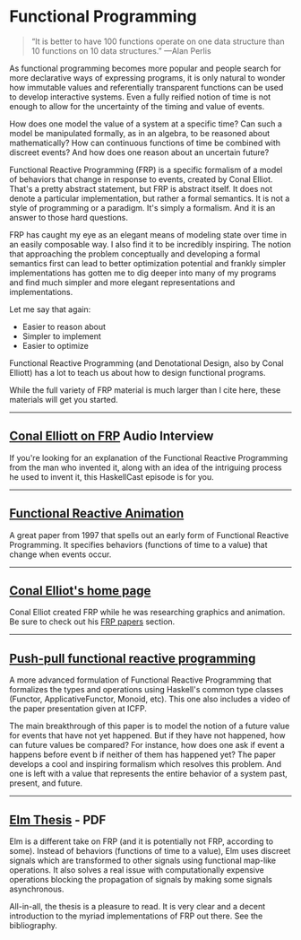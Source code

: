 # Functional Programming

> “It is better to have 100 functions operate on one data structure than 10 functions on 10 data structures.” —Alan Perlis

As functional programming becomes more popular and people search for more declarative ways of expressing programs, it is only natural to wonder how immutable values and referentially transparent functions can be used to develop interactive systems. Even a fully reified notion of time is not enough to allow for the uncertainty of the timing and value of events.

How does one model the value of a system at a specific time? Can such a model be manipulated formally, as in an algebra, to be reasoned about mathematically? How can continuous functions of time be combined with discreet events? And how does one reason about an uncertain future?

Functional Reactive Programming (FRP) is a specific formalism of a model of behaviors that change in response to events, created by Conal Elliot. That's a pretty abstract statement, but FRP is abstract itself. It does not denote a particular implementation, but rather a formal semantics. It is not a style of programming or a paradigm. It's simply a formalism. And it is an answer to those hard questions.

FRP has caught my eye as an elegant means of modeling state over time in an easily composable way. I also find it to be incredibly inspiring. The notion that approaching the problem conceptually and developing a formal semantics first can lead to better optimization potential and frankly simpler implementations has gotten me to dig deeper into many of my programs and find much simpler and more elegant representations and implementations.

Let me say that again:
* Easier to reason about
* Simpler to implement
* Easier to optimize

Functional Reactive Programming (and Denotational Design, also by Conal Elliott) has a lot to teach us about how to design functional programs.

While the full variety of FRP material is much larger than I cite here, these materials will get you started.

---

## [Conal Elliott on FRP](http://www.haskellcast.com/episode/009-conal-elliott-on-frp-and-denotational-design/) Audio Interview

If you're looking for an explanation of the Functional Reactive Programming from the man who invented it, along with an idea of the intriguing process he used to invent it, this HaskellCast episode is for you.


---

## [Functional Reactive Animation](http://conal.net/papers/icfp97/)

A great paper from 1997 that spells out an early form of Functional Reactive Programming. It specifies behaviors (functions of time to a value) that change when events occur.

---

## [Conal Elliot's home page](http://conal.net/)

Conal Elliot created FRP while he was researching graphics and animation. Be sure to check out his [FRP papers](http://conal.net/papers/frp.html) section.


---

## [Push-pull functional reactive programming](http://conal.net/papers/push-pull-frp/)

A more advanced formulation of Functional Reactive Programming that formalizes the types and operations using Haskell's common type classes (Functor, ApplicativeFunctor, Monoid, etc). This one also includes a video of the paper presentation given at ICFP.

The main breakthrough of this paper is to model the notion of a future value for events that have not yet happened. But if they have not happened, how can future values be compared? For instance, how does one ask if event a happens before event b if neither of them has happened yet? The paper develops a cool and inspiring formalism which resolves this problem. And one is left with a value that represents the entire behavior of a system past, present, and future.

---

## [Elm Thesis](https://www.seas.harvard.edu/sites/default/files/files/archived/Czaplicki.pdf) - PDF

Elm is a different take on FRP (and it is potentially not FRP, according to some). Instead of behaviors (functions of time to a value), Elm uses discreet signals which are transformed to other signals using functional map-like operations. It also solves a real issue with computationally expensive operations blocking the propagation of signals by making some signals asynchronous.

All-in-all, the thesis is a pleasure to read. It is very clear and a decent introduction to the myriad implementations of FRP out there. See the bibliography.
